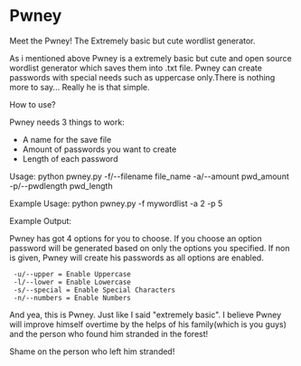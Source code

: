 # Pwney
Meet the Pwney! The Extremely basic but cute wordlist generator.

As i mentioned above Pwney is a extremely basic but cute and open source wordlist generator which saves them into .txt file. Pwney can create passwords with special needs such as uppercase only.There is nothing more to say... Really he is that simple.

How to use?

Pwney needs 3 things to work:
   - A name for the save file
   - Amount of passwords you want to create
   - Length of each password
     
Usage: 
python pwney.py -f/--filename file_name -a/--amount pwd_amount -p/--pwdlength pwd_length

Example Usage:
python pwney.py -f mywordlist -a 2 -p 5

Example Output:


Pwney has got 4 options for you to choose. If you choose an option password will be generated based on only the options you specified. If non is given, Pwney will create his passwords as all options are enabled.

     -u/--upper = Enable Uppercase
     -l/--lower = Enable Lowercase
     -s/--special = Enable Special Characters
     -n/--numbers = Enable Numbers

And yea, this is Pwney. Just like I said "extremely basic". I believe Pwney will improve himself overtime by the helps of his family(which is you guys) and the person who found him stranded in the forest!






Shame on the person who left him stranded!
